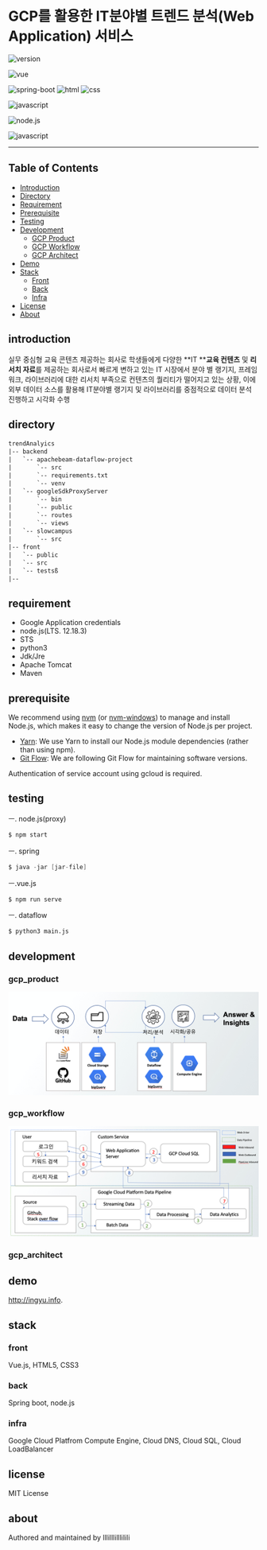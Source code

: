 # GCP를 활용한 IT분야별 트렌드 분석(Web Application) 서비스

![version](https://img.shields.io/badge/version-0.0.1-orange?)

![vue](https://img.shields.io/badge/vue-3.0.0-blue?logo=Vue.js)

![spring-boot](https://img.shields.io/badge/springboot-4.0.0-yellow?logo=spring)
![html](https://img.shields.io/badge/html-html5-red?logo=html5)
![css](https://img.shields.io/badge/css-css3-red?logo=css3)

![javascript](https://img.shields.io/badge/javascript-es6-yellowgreen?logo=javascript)

![node.js](https://img.shields.io/badge/node.js-12.18.3-green?logo=node.js)

![javascript](https://img.shields.io/badge/google_cloud_platform-blue?logo=google)

---

## Table of Contents
- [Introduction](#introduction)
- [Directory](#directory)
- [Requirement](#사용기술)
- [Prerequisite](#prerequisite)
- [Testing](#testing)
- [Development](#development)
  - [GCP Product](#gcp_product)
  - [GCP Workflow](#gcp_workflow)
  - [GCP Architect](#gcp_architect)
- [Demo](#demo)
- [Stack](#stack)
  - [Front](#front)
  - [Back](#back)
  - [Infra](#infra)
- [License](#license)
- [About](#about)

## introduction

실무 중심형 교육 콘텐츠 제공하는 회사로 학생들에게 다양한 **IT ****교육 컨텐츠** 및 **리서치 자료**를 제공하는 회사로서 빠르게 변하고 있는 IT 시장에서 분야 별 랭기지, 프레임워크, 라이브러리에 대한 리서치 부족으로 컨텐츠의 퀄리티가 떨어지고 있는 상황, 이에 외부 데이터 소스를 활용해 IT분야별 랭기지 및 라이브러리를 중점적으로 데이터 분석 진행하고 시각화 수행 

## directory

```
trendAnalyics
|-- backend
|   `-- apachebeam-dataflow-project
|       `-- src
|       `-- requirements.txt
|       `-- venv
|   `-- googleSdkProxyServer
|       `-- bin
|       `-- public
|       `-- routes
|       `-- views
|   `-- slowcampus
|       `-- src
|-- front
|   `-- public
|   `-- src
|   `-- testsß
|--
```

## requirement

- Google Application credentials 
- node.js(LTS. 12.18.3)
- STS
- python3
- Jdk/Jre
- Apache Tomcat
- Maven

## prerequisite
We recommend using [nvm](https://github.com/creationix/nvm) (or [nvm-windows](https://github.com/coreybutler/nvm-windows)) to manage and install Node.js, which makes it easy to change the version of Node.js per project.
- [Yarn](https://yarnpkg.com): We use Yarn to install our Node.js module dependencies (rather than using npm).
- [Git Flow](https://github.com/nvie/gitflow/wiki/Installation): We are following Git Flow for maintaining software versions.

Authentication of service account using gcloud is required. 

## testing

ㅡ. node.js(proxy)

```javascript
$ npm start
```

ㅡ. spring

```java
$ java -jar [jar-file]
```

ㅡ.vue.js

```javascript
$ npm run serve
```

ㅡ. dataflow

```python
$ python3 main.js
```

## development

### gcp_product

![gcp_product](./public/img/gcp_product.png)

### gcp_workflow

![gcp_workflow](./public/img/gcp_workflow.png)

### gcp_architect



## demo

http://ingyu.info.



## stack

### front

Vue.js, HTML5, CSS3

### back

Spring boot, node.js 

### infra

Google Cloud Platfrom Compute Engine, Cloud DNS, Cloud SQL, Cloud LoadBalancer

## license

MIT License

## about

Authored and maintained by lllilllilllilili